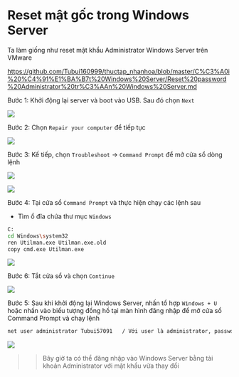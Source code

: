 # Reset mật gốc trong Windows Server

Ta làm giống như reset mật khẩu Administrator Windows Server trên VMware

https://github.com/Tubui160999/thuctap_nhanhoa/blob/master/C%C3%A0i%20%C4%91%E1%BA%B7t%20Windows%20Server/Reset%20password%20Administrator%20tr%C3%AAn%20Windows%20Server.md

Bước 1: Khởi động lại server và boot vào USB. Sau đó chọn `Next`

![](./images/resetw2019.png)

Bước 2: Chọn `Repair your computer` để tiếp tục

![](./images/resetw2019-1.png)

Bước 3: Kế tiếp, chọn `Troubleshoot` -> `Command Prompt` để mở cửa sổ dòng lệnh

![](./images/resetw2019-2.png)

![](./images/resetw2019-3.png)

Bước 4: Tại cửa sổ `Command Prompt` và thực hiện chạy các lệnh sau

- Tìm ổ đĩa chứa thư mục `Windows`
```sh
C:
cd Windows\system32
ren Utilman.exe Utilman.exe.old
copy cmd.exe Utilman.exe 
```

![](./images/resetw2019-4.png)

Bước 6: Tắt cửa sổ và chọn `Continue`

![](./images/resetw2019-5.png)

Bước 5: Sau khi khởi động lại Windows Server, nhấn tổ hợp `Windows + U` hoặc nhấn vào biểu tượng đồng hồ tại màn hình đăng nhập để mở cửa sổ Command Prompt và chạy lệnh
```sh
net user administrator Tubui57091	/ Với user là administrator, password là Tubui57091
```

![](./images/resetw2019-6.png)

>> Bây giờ ta có thể đăng nhập vào Windows Server bằng tài khoản Administrator với mật khẩu vừa thay đổi

